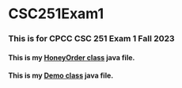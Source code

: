 # CSC251Exam1

### This is for CPCC CSC 251 Exam 1 Fall 2023

#### This is my [HoneyOrder class](https://masterhazzrd.github.io/CSC251Project/Policy.java) java file.

#### This is my [Demo class](https://masterhazzrd.github.io/CSC251Project/Project_John_Gallagher.java) java file.
